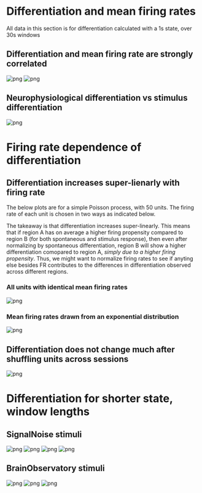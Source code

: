 # Differentiation and mean firing rates
All data in this section is for differentiation calculated with a 1s state, over 30s windows

## Differentiation and mean firing rate are strongly correlated
![png](df_fr_corr_sn.png)
![png](df_fr_corr_bo.png)

## Neurophysiological differentiation vs stimulus differentiation
![png](nd_vs_sd.png)

# Firing rate dependence of differentiation

## Differentiation increases super-lienarly with firing rate
The below plots are for a simple Poisson process, with 50 units. The firing rate of each unit is chosen in two ways as indicated below.

The takeaway is that differentiation increases super-linearly. This means that if region A has on average a higher firing propensity compared to region B (for both spontaneous and stimulus response), then even after normalizing by spontaneous differentiation, region B will show a higher differentiation comopared to region A, *simply due to a higher firing propensity*. Thus, we might want to normalize firing rates to see if anyting else besides FR contributes to the differences in differentiation observed across different regions.

### All units with identical mean firing rates
![png](poisson_diff_uniform.png)

### Mean firing rates drawn from an exponential distribution
![png](poisson_diff_exponential.png)

## Differentiation does not change much after shuffling units across sessions
![png](shuffled_units.png)

# Differentiation for shorter state, window lengths

## SignalNoise stimuli
![png](sn_20ms.png)
![png](sn_100ms.png)
![png](sn_300ms.png)
![png](sn_1000ms.png)

## BrainObservatory stimuli
![png](bo_100ms.png)
![png](bo_300ms.png)
![png](bo_1000ms.png)